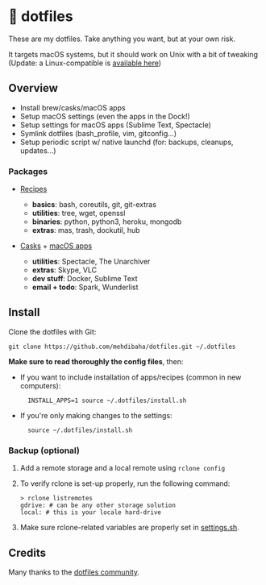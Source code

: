 # 🔨 dotfiles

These are my dotfiles. Take anything you want, but at your own risk.

It targets macOS systems, but it should work on Unix with a bit of tweaking (Update: a Linux-compatible is [available here](https://github.com/mehdibaha/dotfiles/tree/linux))

## Overview

* Install brew/casks/macOS apps
* Setup macOS settings (even the apps in the Dock!)
* Setup settings for macOS apps (Sublime Text, Spectacle)
* Symlink dotfiles (bash_profile, vim, gitconfig...)
* Setup periodic script w/ native launchd (for: backups, cleanups, updates...)

### Packages

* [Recipes](https://brew.sh)
    * **basics**: bash, coreutils, git, git-extras
    * **utilities**: tree, wget, openssl
    * **binaries**: python, python3, heroku, mongodb
    * **extras**: mas, trash, dockutil, hub

* [Casks](https://caskroom.github.io) + [macOS apps](https://github.com/mas-cli/mas)
    * **utilities**: Spectacle, The Unarchiver
    * **extras**:  Skype, VLC
    * **dev stuff**: Docker, Sublime Text
    * **email + todo**: Spark, Wunderlist

## Install

Clone the dotfiles with Git:

    git clone https://github.com/mehdibaha/dotfiles.git ~/.dotfiles

**Make sure to read thoroughly the config files**, then:

* If you want to include installation of apps/recipes (common in new computers):

        INSTALL_APPS=1 source ~/.dotfiles/install.sh

* If you're only making changes to the settings:

        source ~/.dotfiles/install.sh
        
### Backup (optional)

1. Add a remote storage and a local remote using `rclone config`

2. To verify rclone is set-up properly, run the following command:

       > rclone listremotes
       gdrive: # can be any other storage solution
       local: # this is your locale hard-drive

3. Make sure rclone-related variables are properly set in [settings.sh](macos/settings.sh).

## Credits

Many thanks to the [dotfiles community](https://dotfiles.github.io).
